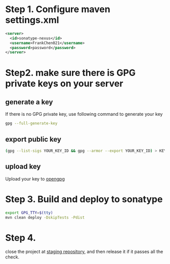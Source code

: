 # Step 1. Configure maven settings.xml
```xml
<server>
  <id>sonatype-nexus</id>
  <username>FrankChen021</username>
  <password>password</password>
</server>
```

# Step2. make sure there is GPG private keys on your server

## generate a key
If there is no GPG private key, use following command to generate your key
```bash
gpg --full-generate-key 
```

## export public key

```bash
(gpg --list-sigs YOUR_KEY_ID && gpg --armor --export YOUR_KEY_ID) > KEY
```

## upload key

Upload your key to [opengpg](https://keys.openpgp.org/upload/)

# Step 3. Build and deploy to sonatype

```bash
export GPG_TTY=$(tty)
mvn clean deploy -DskipTests -Pdist
```

# Step 4.

close the project at [staging repository](https://s01.oss.sonatype.org), and then release it if it passes all the check.